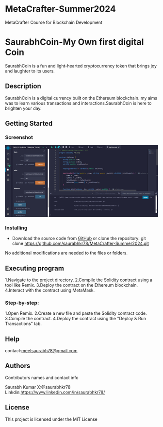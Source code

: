 # MetaCrafter-Summer2024
MetaCrafter Course for Blockchain Development

# SaurabhCoin-My Own first digital Coin

SaurabhCoin is a fun and light-hearted cryptocurrency token that brings joy and laughter to its users.

## Description

SaurabhCoin is a digital currency built on the Ethereum blockchain. my aims was to learn various transactions and interactions.SaurabhCoin is here to brighten your day.

## Getting Started

### Screenshot
![SaurabhCoin Screenshot](image.png)

### Installing

* Download the source code from [GitHub](https://github.com/saurabhkr78/MetaCrafter-Summer2024.git) or clone the repository: git clone https://github.com/saurabhkr78/MetaCrafter-Summer2024.git

No additional modifications are needed to the files or folders.

## Executing program
1.Navigate to the project directory.
2.Compile the Solidity contract using a tool like Remix.
3.Deploy the contract on the Ethereum blockchain.
4.Interact with the contract using MetaMask.

### Step-by-step:
1.Open Remix.
2.Create a new file and paste the Solidity contract code.
3.Compile the contract.
4.Deploy the contract using the "Deploy & Run Transactions" tab.

## Help
contact:meetsaurabh78@gmail.com

## Authors
Contributors names and contact info

Saurabh Kumar
X:@saurabhkr78
Linkdin:https://www.linkedin.com/in/saurabhkr78/

## License
This project is licensed under the MIT License




